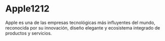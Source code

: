 # Apple1212
Apple es una de las empresas tecnológicas más influyentes del mundo, reconocida por su innovación, diseño elegante y ecosistema integrado de productos y servicios.
